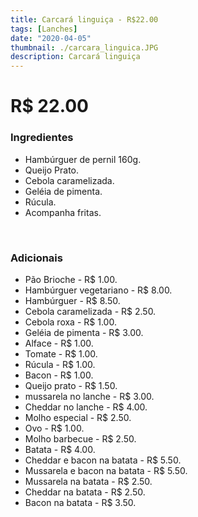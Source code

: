 ```yaml
---
title: Carcará linguiça - R$22.00
tags: [Lanches]
date: "2020-04-05"
thumbnail: ./carcara_linguica.JPG
description: Carcará linguiça
---
```


# R\$ 22.00

<h3 id="unordered">
<strong>
<strong>Ingredientes</strong>
</strong>
</h3>
<ul>
    <li>Hambúrguer de pernil 160g.</li>
    <li>Queijo Prato.</li>
    <li>Cebola caramelizada.</li>
    <li>Geléia de pimenta.</li>
    <li>Rúcula.</li>
    <li>Acompanha fritas.</li>
</ul>

<br />

<h3>
<strong>
<strong>Adicionais</strong>
</strong>
</h3>
<ul>
    <li>Pão Brioche - R$ 1.00.</li>
    <li>Hambúrguer vegetariano - R$ 8.00.</li>
    <li>Hambúrguer - R$ 8.50.</li>
    <li>Cebola caramelizada - R$ 2.50.</li>
    <li>Cebola roxa - R$ 1.00.</li>
    <li>Geléia de pimenta - R$ 3.00.</li>
    <li>Alface - R$ 1.00.</li>
    <li>Tomate - R$ 1.00.</li>
    <li>Rúcula - R$ 1.00.</li>
    <li>Bacon - R$ 1.00.</li>
    <li>Queijo  prato - R$ 1.50.</li>
    <li>mussarela no lanche - R$ 3.00.</li>
    <li>Cheddar no lanche - R$ 4.00.</li>
    <li>Molho especial - R$ 2.50.</li>
    <li>Ovo - R$ 1.00.</li>
    <li>Molho barbecue - R$ 2.50.</li>
    <li>Batata - R$ 4.00.</li>
    <li>Cheddar e bacon na batata - R$ 5.50.</li>
    <li>Mussarela e bacon na batata - R$ 5.50.</li>
    <li>Mussarela na batata - R$ 2.50.</li>
    <li>Cheddar na batata - R$ 2.50.</li>
    <li>Bacon na batata - R$ 3.50.</li>
</ul>
